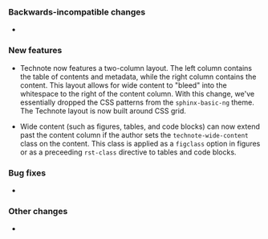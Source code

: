<!-- Delete the sections that don't apply -->

### Backwards-incompatible changes

-

### New features

- Technote now features a two-column layout. The left column contains the table of contents and metadata, while the right column contains the content. This layout allows for wide content to "bleed" into the whitespace to the right of the content column. With this change, we've essentially dropped the CSS patterns from the `sphinx-basic-ng` theme. The Technote layout is now built around CSS grid.

- Wide content (such as figures, tables, and code blocks) can now extend past the content column if the author sets the `technote-wide-content` class on the content. This class is applied as a `figclass` option in figures or as a preceeding `rst-class` directive to tables and code blocks.

### Bug fixes

-

### Other changes

-
